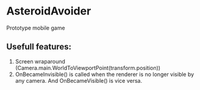 # AsteroidAvoider
 Prototype mobile game

## Usefull features:
1. Screen wraparound (Camera.main.WorldToViewportPoint(transform.position))
2. OnBecameInvisible() is called when the renderer is no longer visible by any camera. And OnBecameVisible() is vice versa.
